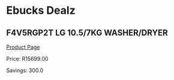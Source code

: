 
# Ebucks Dealz
## F4V5RGP2T LG 10.5/7KG WASHER/DRYER
[Product Page](https://www.ebucks.com/web/shop/productSelected.do?prodId=966122690&catId=704981826)

Price: R15699.00

Savings: 300.0


	